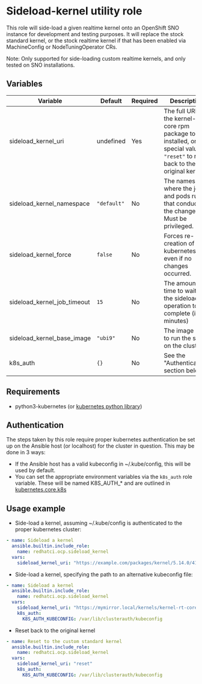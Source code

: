 # Sideload-kernel utility role

This role will side-load a given realtime kernel onto an OpenShift SNO instance for
development and testing purposes.  It will replace the stock standard kernel, or
the stock realtime kernel if that has been enabled via MachineConfig or
NodeTuningOperator CRs.

Note: Only supported for side-loading custom realtime kernels, and only tested
on SNO installations.

## Variables

| Variable                    | Default     | Required | Description           |
| --------------------------- | ----------- | -------- | --------------------- |
| sideload_kernel_uri         | undefined   | Yes      | The full URI to the kernel-rt-core rpm package to be installed, or the special value `"reset"` to reset back to the original kernel. |
| sideload_kernel_namespace   | `"default"` | No       | The namespace where the job and pods run that conduct the change. Must be privileged. |
| sideload_kernel_force       | `false`     | No       | Forces re-creation of the kubernetes job even if no changes occurred. |
| sideload_kernel_job_timeout | `15`        | No       | The amount of time to wait for the sideload operation to complete (in minutes) |
| sideload_kernel_base_image  | `"ubi9"`    | No       | The image used to run the script on the cluster. |
| k8s_auth                    | `{}`        | No       | See the "Authentication" section below. |

## Requirements

- python3-kubernetes (or [kubernetes python library](https://pypi.org/project/kubernetes/))

## Authentication

The steps taken by this role require proper kubernetes authentication be set up
on the Ansible host (or localhost) for the cluster in question.  This may be
done in 3 ways:

- If the Ansible host has a valid kubeconfig in ~/.kube/config, this will be
  used by default.
- You can set the appropriate environment variables via the `k8s_auth` role
  variable. These will be named K8S_AUTH_* and are outlined in [kubernetes.core.k8s](https://galaxy.ansible.com/ui/repo/published/kubernetes/core/content/module/k8s/)

## Usage example

- Side-load a kernel, assuming ~/.kube/config is authenticated to
  the proper kubernetes cluster:

```yaml
- name: Sideload a kernel
  ansible.builtin.include_role:
    name: redhatci.ocp.sideload_kernel
  vars:
    sideload_kernel_uri: "https://example.com/packages/kernel/5.14.0/417.el9/x86_64/kernel-rt-core-5.14.0-417.el9.x86_64.rpm"
```

- Side-load a kernel, specifying the path to an alternative
  kubeconfig file:

```yaml
- name: Sideload a kernel
  ansible.builtin.include_role:
    name: redhatci.ocp.sideload_kernel
  vars:
    sideload_kernel_uri: "https://mymirror.local/kernels/kernel-rt-core-5.14.0-417.el9.x86_64.rpm"
    k8s_auth:
      K8S_AUTH_KUBECONFIG: /var/lib/clusterauth/kubeconfig
```

- Reset back to the original kernel

```yaml
- name: Reset to the custom standard kernel
  ansible.builtin.include_role:
    name: redhatci.ocp.sideload_kernel
  vars:
    sideload_kernel_uri: "reset"
    k8s_auth:
      K8S_AUTH_KUBECONFIG: /var/lib/clusterauth/kubeconfig
```
